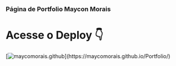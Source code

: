 ### Página de Portfolio Maycon Morais

# Acesse o Deploy 👇

[![maycomorais.github](https://i.ibb.co/Zgxp49P/capa.png](https://i.ibb.co/Zgxp49P/capa.png))](https://maycomorais.github.io/Portfolio/) 
